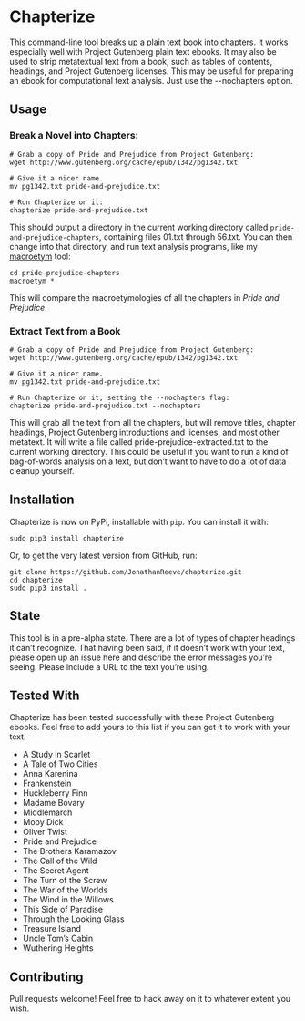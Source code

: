 # Chapterize

This command-line tool breaks up a plain text book into chapters. 
It works especially well with Project Gutenberg plain text ebooks.
It may also be used to strip metatextual text from a book, such as tables of contents, headings, and Project Gutenberg licenses. This may be useful for preparing an ebook for computational text analysis. Just use the --nochapters option.

## Usage

### Break a Novel into Chapters: 

```
# Grab a copy of Pride and Prejudice from Project Gutenberg: 
wget http://www.gutenberg.org/cache/epub/1342/pg1342.txt

# Give it a nicer name. 
mv pg1342.txt pride-and-prejudice.txt 

# Run Chapterize on it:  
chapterize pride-and-prejudice.txt
```

This should output a directory in the current working directory called `pride-and-prejudice-chapters`, containing files 01.txt through 56.txt. You can then change into that directory, and run text analysis programs, like my [macroetym](https://github.com/JonathanReeve/macro-etym) tool: 

```
cd pride-prejudice-chapters
macroetym *
```

This will compare the macroetymologies of all the chapters in _Pride and Prejudice_. 

### Extract Text from a Book

```
# Grab a copy of Pride and Prejudice from Project Gutenberg: 
wget http://www.gutenberg.org/cache/epub/1342/pg1342.txt

# Give it a nicer name. 
mv pg1342.txt pride-and-prejudice.txt 

# Run Chapterize on it, setting the --nochapters flag:  
chapterize pride-and-prejudice.txt --nochapters
```

This will grab all the text from all the chapters, but will remove titles, chapter headings, Project Gutenberg introductions and licenses, and most other metatext. It will write a file called pride-prejudice-extracted.txt to the current working directory. This could be useful if you want to run a kind of bag-of-words analysis on a text, but don’t want to have to do a lot of data cleanup yourself. 

## Installation 

Chapterize is now on PyPi, installable with `pip`. You can install it with: 

```
sudo pip3 install chapterize
```

Or, to get the very latest version from GitHub, run: 

```
git clone https://github.com/JonathanReeve/chapterize.git
cd chapterize
sudo pip3 install .
```

## State

This tool is in a pre-alpha state. There are a lot of types of chapter headings it can’t recognize. That having been said, if it doesn’t work with your text, please open up an issue here and describe the error messages you’re seeing. Please include a URL to the text you’re using. 

## Tested With

Chapterize has been tested successfully with these Project Gutenberg ebooks. Feel free to add yours to this list if you can get it to work with your text. 

* A Study in Scarlet
* A Tale of Two Cities
* Anna Karenina
* Frankenstein
* Huckleberry Finn
* Madame Bovary
* Middlemarch
* Moby Dick
* Oliver Twist
* Pride and Prejudice
* The Brothers Karamazov
* The Call of the Wild
* The Secret Agent
* The Turn of the Screw
* The War of the Worlds
* The Wind in the Willows
* This Side of Paradise
* Through the Looking Glass
* Treasure Island
* Uncle Tom’s Cabin
* Wuthering Heights

## Contributing

Pull requests welcome! Feel free to hack away on it to whatever extent you wish.
